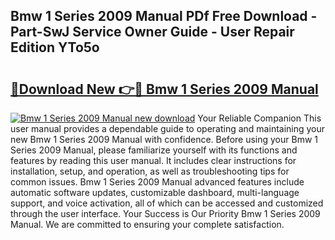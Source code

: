 ## Bmw 1 Series 2009 Manual PDf Free Download - Part-SwJ Service Owner Guide - User Repair Edition YTo5o

# <h2><a href="http://cf14621.oget.top/?id=Bmw+1+Series+2009+Manual">🔗Download New 👉🔴 Bmw 1 Series 2009 Manual</a></h2>

[![Bmw 1 Series 2009 Manual new download](https://i.imgur.com/5g1atiW.png)](http://cf14621.oget.top/?id=Bmw+1+Series+2009+Manual)
Your Reliable Companion This user manual provides a dependable guide to operating and maintaining your new Bmw 1 Series 2009 Manual with confidence. Before using your Bmw 1 Series 2009 Manual, please familiarize yourself with its functions and features by reading this user manual. It includes clear instructions for installation, setup, and operation, as well as troubleshooting tips for common issues. Bmw 1 Series 2009 Manual advanced features include automatic software updates, customizable dashboard, multi-language support, and voice activation, all of which can be accessed and customized through the user interface. Your Success is Our Priority Bmw 1 Series 2009 Manual. We are committed to ensuring your complete satisfaction.
